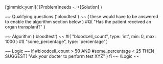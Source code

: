 [gimmick:yuml]( [Problem]needs -.->[Solution] )

~~ Qualifying questions ('bloodtest') ~~
( these would have to be answered to enable the algorithm section below )
#Q( "Has the patient received an organ transplant?" )

~~ Algorithm ('bloodtest') ~~
#I( "bloodcell_count", type: 'int', min: 0, max: 1000 )
#I( "some_percentage", type: 'percentage' )

~~ Logic ~~
if #bloodcell_count > 50 AND #some_percentage < 25 THEN
  SUGGEST( "Ask your docter to perform test XYZ" )
fi
~~ /Logic ~~
